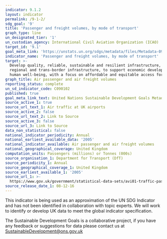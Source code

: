 ```yaml
---
indicator: 9.1.2
layout: indicator
permalink: /9-1-2/
sdg_goal: '9'
title: 'Passenger and freight volumes, by mode of transport'
graph_type: line
un_designated_tier: '1'
un_custodian_agency: International Civil Aviation Organization (ICAO)
target_id: '9.1'
goal_meta_link: 'https://unstats.un.org/sdgs/metadata/files/Metadata-09-01-02.pdf'
indicator_name: 'Passenger and freight volumes, by mode of transport'
target: >-
  Develop quality, reliable, sustainable and resilient infrastructure, including
  regional and trans-border infrastructure, to support economic development and
  human well-being, with a focus on affordable and equitable access for all
graph_title: Air passenger and air freight volumes
reporting_status: complete
un_sd_indicator_code: C090102
published: true
goal_meta_link_text: United Nations Sustainable Development Goals Metadata (pdf 375kB)
source_active_1: true
source_url_text_1: Air traffic at UK airports
source_active_2: false
source_url_text_2: Link to Source
source_active_3: false
source_url_3: Link to Source
data_non_statistical: false
national_indicator_periodicity: Annual
national_earliest_available_data: '2005'
national_indicator_available: Air passenger and air freight volumes
national_geographical_coverage: United Kingdom
computation_units: Passengers (millions) or Tonnes (000s)
source_organisation_1: Department for Transport (DfT)
source_periodicity_1: Annual
source_geographical_coverage_1: United Kingdom
source_earliest_available_1: '2005'
source_url_1: >-
  https://www.gov.uk/government/statistical-data-sets/avi01-traffic-passenger-numbers-mode-of-travel-to-airport
source_release_date_1: 08-12-16
---
```

This indicator is being used as an approximation of the UN SDG Indicator and has not been identified in collaboration with topic experts. We will work to identify or develop UK data to meet the global indicator specification.

The Sustainable Development Goals is a collaborative project, if you have any feedback or suggestions for data please contact us at <SustainableDevelopment@ons.gov.uk>
